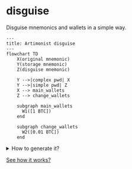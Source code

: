 # disguise
Disguise mnemonics and wallets in a simple way.

```mermaid
---
title: Artimonist disguise
---
flowchart TD
    X(original mnemonic)
    Y(storage mnemonic)
    Z(disguise mnemonic)

    Y -->|complex pwd| X
    Y -->|simple pwd| Z
    X --> main_wallets
    Z --> change_wallets

    subgraph main_wallets
      W1([1 BTC])
    end

    subgraph change_wallets
      W2([0.01 BTC])
    end
```

<details>
  <summary>How to generate it?</summary>  

  #### original mnemonic     
  `disguise translate "hurdle clarify loop bid tray proud knife maximum twin chuckle luggage also" --language chinese`  
  "肉 声 访 最 御 邦 赶 爸 捉 务 迹 法"

  #### storage mnemonic  
  `disguise encrypt "肉 声 访 最 御 邦 赶 爸 捉 务 迹 法" --password "P&KfPF%@5wgkBiGux3WU"`  
  "栽 刮 铒 兴 粗 雪 玄 果 权 圣 吃 化; 阴"

  #### disguise mnemonic  
  `disguise decrypt "栽 刮 铒 兴 粗 雪 玄 果 权 圣 吃 化" --password "Thanks Satoshi!"`  
  "访 案 硬 姻 逆 粗 框 但 塞 币 叫 黄"

  #### check results  
  `disguise decrypt "栽 刮 铒 兴 粗 雪 玄 果 权 圣 吃 化; 阴" --password "P&KfPF%@5wgkBiGux3WU"`  
  "肉 声 访 最 御 邦 赶 爸 捉 务 迹 法"  
  
  `disguise translate "肉 声 访 最 御 邦 赶 爸 捉 务 迹 法" --language english`  
  "hurdle clarify loop bid tray proud knife maximum twin chuckle luggage also"
  
  `disguise decrypt "栽 刮 铒 兴 粗 雪 玄 果 权 圣 吃 化" --password "Thanks Satoshi!"`  
  "访 案 硬 姻 逆 粗 框 但 塞 币 叫 黄"
</details>

[See how it works?](docs/mnemonic_encrypt.mmd)
